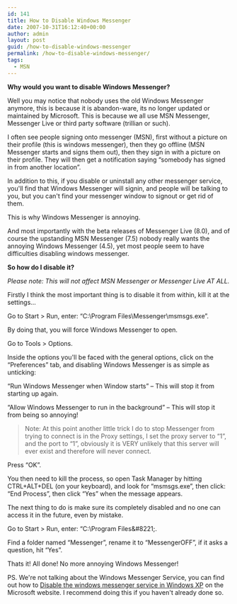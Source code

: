 ```yaml
---
id: 141
title: How to Disable Windows Messenger
date: 2007-10-31T16:12:40+00:00
author: admin
layout: post
guid: /how-to-disable-windows-messenger
permalink: /how-to-disable-windows-messenger/
tags:
  - MSN
---
```

<p class="lead">
  <strong>Why would you want to disable Windows Messenger?</strong>
</p>

Well you may notice that nobody uses the old Windows Messenger anymore, this is because it is abandon-ware, its no longer updated or maintained by Microsoft. This is because we all use MSN Messenger, Messenger Live or third party software (trillian or such).

<!--more-->I often see people signing onto messenger (MSN), first without a picture on their profile (this is windows messenger), then they go offline (MSN Messenger starts and signs them out), then they sign in with a picture on their profile. They will then get a notification saying &#8220;somebody has signed in from another location&#8221;.

In addition to this, if you disable or uninstall any other messenger service, you'll find that Windows Messenger will signin, and people will be talking to you, but you can't find your messenger window to signout or get rid of them.

This is why Windows Messenger is annoying.

And most importantly with the beta releases of Messenger Live (8.0), and of course the upstanding MSN Messenger (7.5) nobody really wants the annoying Windows Messenger (4.5), yet most people seem to have difficulties disabling windows messenger.

**So how do I disable it?** 

_Please note: This will not affect MSN Messenger or Messenger Live AT ALL._ 

Firstly I think the most important thing is to disable it from within, kill it at the settings&#8230;

Go to Start > Run, enter: &#8220;C:\Program Files\Messenger\msmsgs.exe&#8221;.

By doing that, you will force Windows Messenger to open.

Go to Tools > Options.

Inside the options you'll be faced with the general options, click on the &#8220;Preferences&#8221; tab, and disabling Windows Messenger is as simple as unticking:

&#8220;Run Windows Messenger when Window starts&#8221; &#8211; This will stop it from starting up again.
  
&#8220;Allow Windows Messenger to run in the background&#8221; &#8211; This will stop it from being so annoying!

> Note: At this point another little trick I do to stop Messenger from trying to connect is in the Proxy settings, I set the proxy server to &#8220;1&#8221;, and the port to &#8220;1&#8221;, obviously it is VERY unlikely that this server will ever exist and therefore will never connect.

Press &#8220;OK&#8221;.

You then need to kill the process, so open Task Manager by hitting CTRL+ALT+DEL (on your keyboard), and look for &#8220;msmsgs.exe&#8221;, then click: &#8220;End Process&#8221;, then click &#8220;Yes&#8221; when the message appears.

The next thing to do is make sure its completely disabled and no one can access it in the future, even by mistake.

Go to Start > Run, enter: &#8220;C:\Program Files\&#8221;.

Find a folder named &#8220;Messenger&#8221;, rename it to &#8220;MessengerOFF&#8221;, if it asks a question, hit &#8220;Yes&#8221;.

Thats it! All done! No more annoying Windows Messenger!

PS. We're not talking about the Windows Messenger Service, you can find out how to [Disable the windows messenger service in Windows XP](http://www.microsoft.com/windowsxp/using/security/learnmore/stopspam.mspx) on the Microsoft website. I recommend doing this if you haven't already done so.